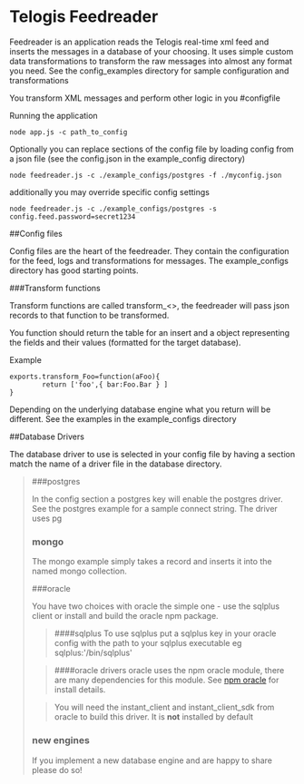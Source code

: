 # Telogis Feedreader

Feedreader is an application reads the Telogis real-time xml feed and inserts the messages in a database of your choosing. It  uses simple custom data transformations to transform the raw messages into almost any format you need. See the config_examples directory for sample configuration and transformations

You transform XML messages and perform other logic in you #configfile

Running the application

	node app.js -c path_to_config

Optionally you can replace sections of the config file by loading config from a json file (see the config.json in the example_config directory)

	node feedreader.js -c ./example_configs/postgres -f ./myconfig.json

additionally you may override specific config settings

	node feedreader.js -c ./example_configs/postgres -s config.feed.password=secret1234

##Config files

Config files are the heart of the feedreader.  They contain the configuration for the feed,  logs and transformations for messages. The example_configs directory has good starting points.

###Transform functions

Transform functions are called transform_<<XML NODE NAME>>, the feedreader will pass json records to that function to be transformed.

You function should return the table for an insert and a object representing the fields and their values (formatted for the target database).

Example

	exports.transform_Foo=function(aFoo){
			return ['foo',{ bar:Foo.Bar } ]
	}

Depending on the underlying database engine what you return will be different. See the examples in the example_configs directory

##Database Drivers

The database driver to use is selected in your config file by having a section match the name of a driver file in the database directory.

> ###postgres
> 
> In the config section a postgres key will enable the postgres driver. 
> See the postgres example for a sample connect string.  The driver uses
> pg 
> 
> ### mongo
> 
> The mongo example simply takes a record and inserts it into the named
> mongo collection.
> 
> ###oracle
>
> You have two choices with oracle the simple one - use the sqlplus client or install and build the oracle npm package.
>> ####sqlplus
>>To use sqlplus put a sqlplus key in your oracle config with the path to your sqlplus executable eg sqlplus:'/bin/sqlplus'
>
>> ####oracle drivers
>> oracle uses the npm oracle module, there are many dependencies for this module.
>> See [npm oracle](https://www.npmjs.com/package/oracle) for install
>> details.
> 
>> You will need the instant_client and instant_client_sdk from oracle to build this driver.  It is **not** installed by default
>
> ### new engines
>
> If you implement a new database engine and are happy to share please do so!


